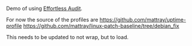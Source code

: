 Demo of using [Effortless Audit](https://github.com/chef/effortless/blob/master/examples/effortless_audit/Readme.md).

For now the source of the profiles are
https://github.com/mattray/uptime-profile
https://github.com/mattray/linux-patch-baseline/tree/debian_fix

This needs to be updated to not wrap, but to load.
